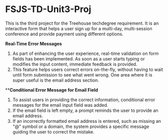 # FSJS-TD-Unit3-Proj
 This is the third project for the Treehouse techdegree requirement. It is an interactive form that helps a user sign up for a multi-day, multi-session conference and provide payment using different options.

**Real-Time Error Messages**
1. As part of enhancing the user experience, real-time validation on form fields has been implemented. As soon as a user starts typing or modifies the input content, immediate feedback is provided.
2. This feature helps users correct errors on-the-fly, without having to wait until form submission to see what went wrong. One area where it is super useful is the email address section.

****Conditional Error Message for Email Field**
1. To assist users in providing the correct information, conditional error messages for the email input field was added.
2. If the email field is left empty, a prompt reminds the user to provide an email address.
3. If an incorrectly formatted email address is entered, such as missing an "@" symbol or a domain, the system provides a specific message guiding the user to correct the mistake.
